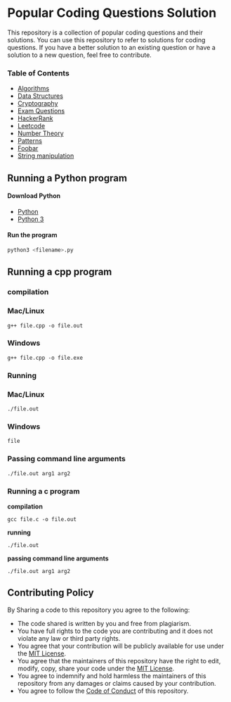 # Popular Coding Questions Solution

This repository is a collection of popular coding questions and their solutions. You can use this repository to refer to solutions for coding questions. If you have a better solution to an existing question or have a solution to a new question, feel free to contribute.

### Table of Contents

- [Algorithms](algorithms/)
- [Data Structures](data_structures/)
- [Cryptography](cryptography/)
- [Exam Questions](exams/)
- [HackerRank](hackerrank/)
- [Leetcode](leetcode/)
- [Number Theory](number_theory/)
- [Patterns](patterns/)
- [Foobar](foobar/)
- [String manipulation](string_manipulation/)

## Running a Python program

#### Download Python

- [Python](https://www.python.org/downloads/)
- [Python 3](https://www.python.org/downloads/)

#### Run the program

```python
python3 <filename>.py
```

## Running a cpp program

### **compilation**

### Mac/Linux

```
g++ file.cpp -o file.out
```

### Windows

```
g++ file.cpp -o file.exe
```

### **Running**

### Mac/Linux

```
./file.out
```

### Windows

```
file
```

### **Passing command line arguments**

```
./file.out arg1 arg2
```

### Running a c program

**compilation**

```
gcc file.c -o file.out
```

**running**

```
./file.out
```

**passing command line arguments**

```
./file.out arg1 arg2
```


## Contributing Policy

By Sharing a code to this repository you agree to the following:

- The code shared is written by you and free from plagiarism.
- You have full rights to the code you are contributing and it does not violate any law or third party rights.
- You agree that your contribution will be publicly available for use under the [MIT License](LICENSE).
- You agree that the maintainers of this repository have the right to edit, modify, copy, share your code under the [MIT License](LICENSE).
- You agree to indemnify and hold harmless the maintainers of this repository from any damages or claims caused by your contribution.
- You agree to follow the [Code of Conduct](CODE_OF_CONDUCT.md) of this repository.
